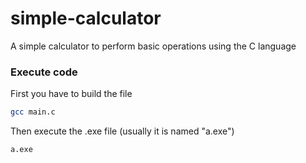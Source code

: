 # simple-calculator
A simple calculator to perform basic operations using the C language

### Execute code

First you have to build the file

```bash
gcc main.c
```
Then execute the .exe file (usually it is named "a.exe")

```bash
a.exe
```

